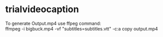 # trialvideocaption

To generate Output.mp4 use ffpeg command:  
                ffmpeg -i bigbuck.mp4 -vf "subtitles=subtitles.vtt" -c:a copy output.mp4
